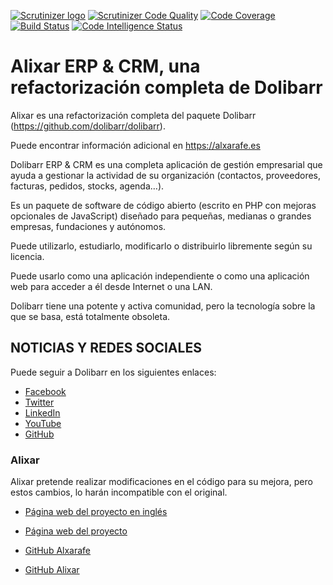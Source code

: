 [![Scrutinizer logo](https://scrutinizer-ci.com/images/logo.png)](https://scrutinizer-ci.com/g/rsanjoseo/alixar/?branch=master)
[![Scrutinizer Code Quality](https://scrutinizer-ci.com/g/rsanjoseo/alixar/badges/quality-score.png?b=main)](https://scrutinizer-ci.com/g/rsanjoseo/alixar/?branch=main)
[![Code Coverage](https://scrutinizer-ci.com/g/rsanjoseo/alixar/badges/coverage.png?b=main)](https://scrutinizer-ci.com/g/rsanjoseo/alixar/?branch=main)
[![Build Status](https://scrutinizer-ci.com/g/rsanjoseo/alixar/badges/build.png?b=master)](https://scrutinizer-ci.com/g/rsanjoseo/alixar/build-status/master)
[![Code Intelligence Status](https://scrutinizer-ci.com/g/rsanjoseo/alixar/badges/code-intelligence.svg?b=master)](https://scrutinizer-ci.com/code-intelligence)

# Alixar ERP & CRM, una refactorización completa de Dolibarr

Alixar es una refactorización completa del paquete Dolibarr (https://github.com/dolibarr/dolibarr).

Puede encontrar información adicional en https://alxarafe.es

Dolibarr ERP & CRM es una completa aplicación de gestión empresarial que ayuda a gestionar la actividad de su
organización (contactos, proveedores, facturas, pedidos, stocks, agenda…).

Es un paquete de software de código abierto (escrito en PHP con mejoras opcionales de JavaScript) diseñado para
pequeñas, medianas o grandes empresas, fundaciones y autónomos.

Puede utilizarlo, estudiarlo, modificarlo o distribuirlo libremente según su licencia.

Puede usarlo como una aplicación independiente o como una aplicación web para acceder a él desde Internet o una LAN.

Dolibarr tiene una potente y activa comunidad, pero la tecnología sobre la que se basa, está totalmente obsoleta.

## NOTICIAS Y REDES SOCIALES

Puede seguir a Dolibarr en los siguientes enlaces:

- [Facebook](https://www.facebook.com/dolibarr)
- [Twitter](https://www.twitter.com/dolibarr)
- [LinkedIn](https://www.linkedin.com/company/association-dolibarr)
- [YouTube](https://www.youtube.com/user/DolibarrERPCRM)
- [GitHub](https://github.com/Dolibarr/dolibarr)

### Alixar

Alixar pretende realizar modificaciones en el código para su mejora, pero estos cambios, lo harán incompatible con el
original.

- [Página web del proyecto en inglés](https://alxarafe.com)
- [Página web del proyecto](https://alxarafe.es)

- [GitHub Alxarafe](https://github.com/rsanjoseo/alxarafe)
- [GitHub Alixar](https://github.com/rsanjoseo/alixar)
